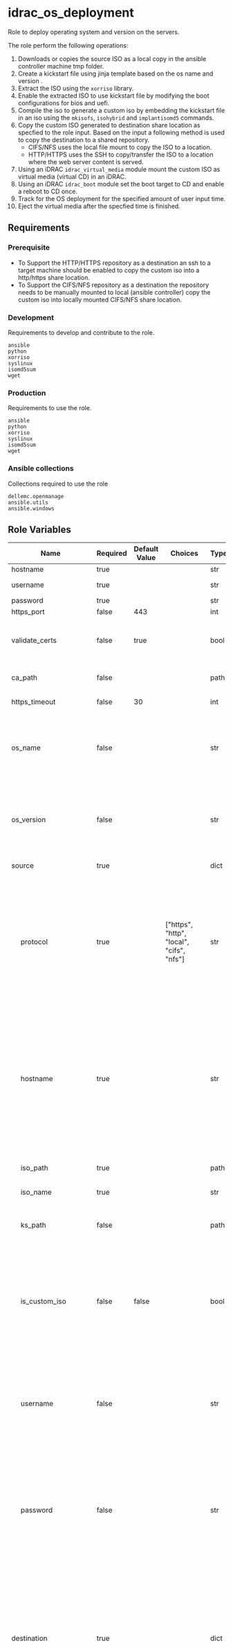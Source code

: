 idrac_os_deployment
=========

Role to deploy operating system and version on the servers.</br>

The role perform the following operations:
1. Downloads or copies the source ISO as a local copy in the ansible controller machine tmp folder.
1. Create a kickstart file using jinja template based on the os name and version .
1. Extract the ISO using the `xorriso` library.
1. Enable the extracted ISO to use kickstart file by modifying the boot configurations for bios and uefi.
1. Compile the iso to generate a custom iso by embedding the kickstart file in an iso using the `mkisofs`, `isohybrid` and `implantisomd5` commands.
1. Copy the custom ISO generated to destination share location as specfied to the role input. Based on the input a following method is used to copy the destination to a shared repository.
    - CIFS/NFS  uses the local file mount to copy the ISO to a location.
    - HTTP/HTTPS uses the SSH to copy/transfer the ISO to a location where the web server content is served.
1. Using an iDRAC `idrac_virtual_media` module mount the custom ISO as virtual media (virtual CD) in an iDRAC.
1. Using an iDRAC `idrac_boot` module set the boot target to CD and enable a reboot to CD once.
1. Track for the OS deployment for the specified amount of user input time.
1. Eject the virtual media after the specfied time is finished.

Requirements
------------

### Prerequisite
* To Support the HTTP/HTTPS repository as a destination an ssh to a target machine should be enabled to copy the custom iso into a http/https share location.
* To Support the CIFS/NFS repository as a destination the repository needs to be manually mounted to local (ansible controller) copy the custom iso into locally mounted CIFS/NFS share location.
### Development
Requirements to develop and contribute to the role.
```
ansible
python
xorriso
syslinux
isomd5sum
wget
```
### Production
Requirements to use the role.
```
ansible
python
xorriso
syslinux
isomd5sum
wget
```

### Ansible collections
Collections required to use the role
```
dellemc.openmanage
ansible.utils
ansible.windows
```
Role Variables
--------------

<table>
<thead>
  <tr>
    <th>Name</th>
    <th>Required</th>
    <th>Default Value</th>
    <th>Choices</th>
    <th>Type</th>
    <th>Description</th>
  </tr>
</thead>
<tbody>
  <tr>
    <td>hostname</td>
    <td>true</td>
    <td></td>
    <td></td>
    <td>str</td>
    <td>iDRAC IP Address or hostname</td>
  </tr>
  <tr>
    <td>username</td>
    <td>true</td>
    <td></td>
    <td></td>
    <td>str</td>
    <td>iDRAC username with admin privilages</td>
  </tr>
  <tr>
    <td>password</td>
    <td>true</td>
    <td></td>
    <td></td>
    <td>str</td>
    <td>iDRAC user password.</td>
  </tr>
  <tr>
    <td>https_port</td>
    <td>false</td>
    <td>443</td>
    <td></td>
    <td>int</td>
    <td>iDRAC port.</td>
  </tr>
  <tr>
    <td>validate_certs</td>
    <td>false</td>
    <td>true</td>
    <td></td>
    <td>bool</td>
    <td>If C(false), the SSL certificates will not be validated.<br>Configure C(false) only on personally controlled sites where self-signed certificates are used.</td>
  </tr>
  <tr>
    <td>ca_path</td>
    <td>false</td>
    <td></td>
    <td></td>
    <td>path</td>
    <td>The Privacy Enhanced Mail (PEM) file that contains a CA certificate to be used for the validation.</td>
  </tr>
  <tr>
    <td>https_timeout</td>
    <td>false</td>
    <td>30</td>
    <td></td>
    <td>int</td>
    <td> The HTTPS socket level timeout in seconds.</td>
  </tr>
  <tr>
    <td>os_name</td>
    <td>false</td>
    <td></td>
    <td></td>
    <td>str</td>
    <td>- The operating system name to match the jinja template of the kickstart file.</br>- Supported os name is versions for RHEL and ESXI.</br>- Jinja template file should exists in the format `os_name_upper_os_version_major.j2`</td>
  </tr>
  <tr>
    <td>os_version</td>
    <td>false</td>
    <td></td>
    <td></td>
    <td>str</td>
    <td>- The operating system version to match the jinja template of the kickstart file.</br>- Supported versions for RHEL are 9.x and 8.x and for ESXi is 8.x.</br> - Jinja template file should exists in the format `os_name_upper_os_version_major.j2`</td>
  </tr>  
  <tr>
    <td>source</td>
    <td>true</td>
    <td></td>
    <td></td>
    <td>dict</td>
    <td>HTTP/HTTPS share or local path of the ISO.</td>
  </tr>
    <tr>
      <td>&nbsp;&nbsp;&nbsp;&nbsp;&nbsp;protocol</td>
      <td>true</td>
      <td></td>
      <td>["https", "http", "local", "cifs", "nfs"]</td>
      <td>str</td>
      <td>- Type of the the transfer protocol used to download the iso.<br/>- C(https) uses the https protocol to download the iso.<br/>- C(http) uses the http protocol to download the iso.<br/>- C(nfs) uses the locally mounted nfs folder path to download the iso.<br/>- C(cifs) uses the locally mounted cifs folder path to download the iso.<br/>- C(local) uses the local folder path to download the iso.<br/>- If I(custom_iso_true) is C(true) this will be used to mount the custom iso to virtual media.</td>
    </tr>
    <tr>
      <td>&nbsp;&nbsp;&nbsp;&nbsp;&nbsp;hostname</td>
      <td>true</td>
      <td></td>
      <td></td>
      <td>str</td>
      <td>- HTTP/HTTPS address to download the ISO.<br/>- Hostname of the http/https/cifs and nfs to mount the custom iso to virtual media.<br/>- I(hostname) is applicable to download iso only when I(protocol) is C(http) or C(https) and I(is_custom_iso) is C(false).<br/>- I(hostname) is ignored to download the iso when I(protocol) is C(local), C(nfs) or C(cifs) and I(is_custom_iso) is C(false).<br/>- I(hostname) will be used to attach the virtual media when I(is_custom_iso) is C(true).</td>
    </tr>
    <tr>
      <td>&nbsp;&nbsp;&nbsp;&nbsp;&nbsp;iso_path</td>
      <td>true</td>
      <td></td>
      <td></td>
      <td>path</td>
      <td>- Absolute local path or http/https share path of the iso.<br/>- when I(custom_iso) true I(iso_path) should be http, https, nfs or cifs path.</td>
    </tr>
    <tr>
      <td>&nbsp;&nbsp;&nbsp;&nbsp;&nbsp;iso_name</td>
      <td>true</td>
      <td></td>
      <td></td>
      <td>str</td>
      <td>Name of the iso file.</td>
    </tr>
    <tr>
      <td>&nbsp;&nbsp;&nbsp;&nbsp;&nbsp;ks_path</td>
      <td>false</td>
      <td></td>
      <td></td>
      <td>path</td>
      <td>- Absolute local path or http/https share path kickstart file.<br/>- When I(ks_path) is provided role skips the generation of kickstart file and uses the one provided in the input.</td>
    </tr>
    <tr>
      <td>&nbsp;&nbsp;&nbsp;&nbsp;&nbsp;is_custom_iso</td>
      <td>false</td>
      <td>false</td>
      <td></td>
      <td>bool</td>
      <td>- Specifies the source iso is a custom iso.<br/>- C(true) uses the custom iso and skips the kickstart file generation and custom iso compilation.<br/>- when C(true), I(destination) is ignored and uses the I(iso_path) to mount the virtual media on idrac.<br/>- C(false) runs the the kickstart file generation and custom iso compilation</td>
    </tr>
    <tr>
      <td>&nbsp;&nbsp;&nbsp;&nbsp;&nbsp;username</td>
      <td>false</td>
      <td></td>
      <td></td>
      <td>str</td>
      <td>- Username of the http, https and cifs share.<br/>- I(username) is applicable only when I(protocol) is C(http) , C(https) to download the iso file.<br/>- I(username) is used to mount the virtual media on idrac and applicable when I(protocol) is C(http), C(https) or C(cifs) and I(is_custom_iso) is C(true).<br/>- I(username) is ignored when I(protocol) is C(local).</td>
    </tr>
    <tr>
      <td>&nbsp;&nbsp;&nbsp;&nbsp;&nbsp;password</td>
      <td>false</td>
      <td></td>
      <td></td>
      <td>str</td>
      <td>- Password of the http, https and cifs share.<br/>- I(password) is applicable only when I(protocol) is C(http) , C(https) to download the iso file.<br/>- I(password) is applicable to mount the custom iso as a virtual media in idrac when I(protocol) is C(http) , C(https), c(cifs) and I(is_custom_iso) is C(true).<br/>- I(password) is ignored when I(protocol) is C(local).</td>
    </tr>
  <tr>
    <td>destination</td>
    <td>true</td>
    <td></td>
    <td></td>
    <td>dict</td>
    <td>- Share path to mount the ISO to iDRAC.<br/>- Share needs to have a write permission to copy the generated ISO.<br/>- CIFS, NFS, HTTP and HTTPS shares are supported.<br/>- I(destination) is ignored when I(is_custom_iso) is C(true)<br>- When the protocol is of C(http), C(https) custom iso is copied into a destination location/folder where the web server content is served.<br/>- When the protocol is of C(cifs), c(nfs) custom iso is copied into the locally mounted nfs or cifs location location.</td>
  </tr>
    <tr>
      <td>&nbsp;&nbsp;&nbsp;&nbsp;&nbsp;protocol</td>
      <td>true</td>
      <td></td>
      <td>["https", "http", "nfs", "cifs"]</td>
      <td>str</td>
      <td>- Type of the the transfer protocol used to mount the virtual media on to idrac.- C(https) uses the ssh protocol to copy the custom iso to the I(mountpoint) and uses https protocol to the mount the virtual media.- C(http) uses the ssh protocol to copy the custom iso to the I(mountpoint) and uses https protocol to the mount the virtual media.- C(nfs) copies the the custom iso to the I(mountpoint) mounted localy and uses nfs protocol to the mount the virtual media.- C(cifs) copies the the custom iso to the I(mountpoint) mounted localy and uses cifs protocol to the mount the virtual media.</td>
    </tr>
    <tr>
      <td>&nbsp;&nbsp;&nbsp;&nbsp;&nbsp;hostname</td>
      <td>true</td>
      <td></td>
      <td></td>
      <td>str</td>
      <td>- Target machine address/hostname where the custom iso will be copied.<br/>- Address/hostname used to mount the iso as a virtual media.<br/>- I(hostname) is applicable to copy iso using ssh when I(protocol) is C(http) or C(https).<br/>- I(hostname) will be defaulted to localhost to copy iso when I(protocol) is C(nfs), C(cifs).<br/> - I(hostname) will be used to mount the virtual media in idrac when I(protocol) is C(http), C(https), C(nfs) or C(cifs).</td>
    </tr>
    <tr>
      <td>&nbsp;&nbsp;&nbsp;&nbsp;&nbsp;iso_path</td>
      <td>true</td>
      <td></td>
      <td></td>
      <td>path</td>
      <td>Custom iso absolute path to be used to mount as a virtual media in idrac.</td>
    </tr>
    <tr>
      <td>&nbsp;&nbsp;&nbsp;&nbsp;&nbsp;iso_name</td>
      <td>false</td>
      <td></td>
      <td></td>
      <td>str</td>
      <td>Custom iso file name. If not specified defaulted to C(hostname-source.iso_name).</td>
    </tr>
    <tr>
      <td>&nbsp;&nbsp;&nbsp;&nbsp;&nbsp;mountpoint</td>
      <td>true</td>
      <td></td>
      <td></td>
      <td>path</td>
      <td>- Target machine absolute path where the custom iso will be copied.<br/>- I(mountpoint) will be path where http/https is served from when I(protocol) is C(http), C(https).<br/>- I(mountpoint) will be local folder mounted with nfs/cifs share when I(protocol) is C(nfs) C(cifs).</td>
    </tr>
     <tr>
      <td>&nbsp;&nbsp;&nbsp;&nbsp;&nbsp;os_type</td>
      <td>false</td>
      <td>linux</td>
      <td>["linux", "windows"]</td>
      <td>str</td>
      <td>HTTP/HTTPS share based on linux/Windows.</td>
    </tr>
    <tr>
      <td>&nbsp;&nbsp;&nbsp;&nbsp;&nbsp;username</td>
      <td>false</td>
      <td></td>
      <td></td>
      <td>str</td>
      <td>Username of the http/https/cifs share where customized ISO is used to mount as a virtual media.</td>
    </tr>
    <tr>
      <td>&nbsp;&nbsp;&nbsp;&nbsp;&nbsp;password</td>
      <td>false</td>
      <td></td>
      <td></td>
      <td>str</td>
      <td>Password of the http/https/cifs share where customized ISO is used to mount as a virtual media.</td>
    </tr>
  <tr>
    <td>wait_for_os_deployment</td>
    <td>false</td>
    <td>true</td>
    <td></td>
    <td>bool</td>
    <td>Wait for the OS deployment to finish.</td>
  </tr>  
  <tr>
    <td>os_deployment_timeout</td>
    <td>false</td>
    <td>30</td>
    <td></td>
    <td>int</td>
    <td>Time in minutes to wait for the OS deployment to finish.</td>
  </tr>
  <tr>
    <td>eject_iso</td>
    <td>false</td>
    <td>true</td>
    <td></td>
    <td>bool</td>
    <td>- Eject the virtual media (ISO) after the tracking of OS deployment is finished.<br/>- ISO will be ejected if I(eject_iso) is C(true) and I(wait_for_os_deployment) is C(true).</td>
  </tr>
  <tr>
    <td>delete_custom_iso</td>
    <td>false</td>
    <td></td>
    <td>true</td>
    <td>bool</td>
    <td>- Deletes the Custom iso after the OS deployment is finshed.<br/>- ISO will be delete if I(delete_custom_iso) is C(true) and I(wait_for_os_deployment) is C(true).</td>
  </tr>
</tbody>
</table>

##  SSH ansible Variables
<table>
<thead>
  <tr>
    <th>Name</th>
    <th>Sample</th>
    <th>Description</th>
  </tr>
</thead>
  <tbody>
    <tr>
      <td>ansible_ssh_user</td>
      <td>user</td>
      <td>Username of the target ssh machine where the custom iso is copied</br>This is used copy/ssh the custom ISO to the destination folder where http/https web server serves the content.</td>
    </tr>
     <tr>
      <td>ansible_ssh_password</td>
      <td>password</td>
      <td>Password of the target ssh machine where the custom iso is copied</br>This is used copy/ssh the custom ISO to the destination folder where http/https web server serves the content.</td>
    </tr>
    <tr>
      <td>ansible_remote_tmp</td>
      <td>C://User//tmp</td>
      <td>Temp directory of the target ssh machine where the custom iso is copied</br>This is used copy/ssh the custom ISO to the destination folder where http/https web server serves the content.</td>
    </tr>
    <tr>
      <td>become_method</td>
      <td>runas</td>
      <td>Overrides the default method of shh</br>This is used copy/ssh the custom ISO to the destination folder where http/https web server serves the content.</td>
    </tr>
    <tr>
      <td>shell_type</td>
      <td>cmd</td>
      <td>Defines the shell type to be used on the target ssh machine where the custom iso is copied</br>This is used copy/ssh the custom ISO to the destination folder where http/https web server serves the content.</td>
    </tr>
  </tbody>
</table>

## Fact variables

<table>
<thead>
  <tr>
    <th>Name</th>
    <th>Sample</th>
    <th>Description</th>
  </tr>
</thead>
  <tbody>
    <tr>
      <td>idrac_os_deployment_out</td>
      <td>Successfully deployed the Operating System</td>
      <td>Output of the OS deployment role.</td>
    </tr>
    <tr>
      <td>idrac_os_deployment_failure</td>
      <td>The combination of OS name %s and version %s is not supported.</td>
      <td>Error result of the task</td>
    </tr>
    <tr>
      <td>idrac_os_deployment_kickstart_file</td>
      <td>/tmp/omam_osd_kufwni/kickstart.cfg</td>
      <td>Path of the kickstart file generated or downloaded</td>
    </tr>
    <tr>
      <td>idrac_os_deployment_iso_file</td>
      <td>/tmp/omam_osd_kufwni/rhel.iso</td>
      <td>Path of the iso file downloaded</td>
    </tr>
    <tr>
      <td>idrac_os_deployment_iso_extract_dir</td>
      <td>/tmp/omam_osd_kufwni/extract</td>
      <td>Path of the extract folder created within the tmp directory</td>
    </tr>
    <tr>
      <td>idrac_os_deployment_custom_iso_filename</td>
      <td>198.192.0.1_rhel.iso</td>
      <td>Filename of the custom iso file genereated</td>
    </tr>
    <tr>
      <td>idrac_os_deployment_custom_iso_file</td>
      <td>/tmp/omam_osd_kufwni/198.192.0.1_rhel.iso</td>
      <td>Path of the custom iso file genereated</td>
    </tr>
    <tr>
      <td>idrac_os_deployment_hybrid_cmd</td>
      <td>isohybrid --uefi /tmp/omam_osd_kufwni/198.192.0.1_rhel.iso</td>
      <td>Command isohybrid applied the custom iso file</td>
    </tr>
    <tr>
      <td>idrac_os_deployment_checksum_cmd</td>
      <td>implantisomd5 --uefi /tmp/omam_osd_kufwni/198.192.0.1_rhel.iso</td>
      <td>Command to implant md5 checksum on the custom iso file</td>
    </tr>
     <tr>
      <td>idrac_os_deployment_xorriso_cmd</td>
      <td>xorriso -osirrox -indev /tmp/omam_osd_kufwni/rhel.iso -extract / /tmp/omam_osd_kufwni/extract</td>
      <td>Command xorisso to extract the downloaded iso</td>
    </tr>
      <tr>
      <td>idrac_os_deployment_delegate</td>
      <td>localhost</td>
      <td>Enables the delgate task to run on localhost or container in case of molecules</td>
    </tr>
    <tr>
      <td>idrac_os_deployment_supported_os</td>
      <td>{ RHEL: ["8", "9"], ESXI: ["8"] }</td>
      <td>Hold the map data of supported os name and version</td>
    </tr>
  </tbody>
</table>

## Env Varaibles

When we have to SSH into a machine a fingerprint has to be added into the ansible controller machine for it to connect succesfully, if you trust the machine you are copying you use the below environment variable disable the fingerprint check.

```export ANSIBLE_HOST_KEY_CHECKING=False```

Example Playbook
----------------

```
- name: Generate Kickstart file, custom iso and install RHEL OS
  ansible.builtin.import_role:
    name: idrac_os_deployment
  vars:
    hostname: 192.168.0.1
    username: root
    password: password
    os_name: RHEL
    os_version: 9
    source:
      protocol: https
      hostname: 198.192.0.1
      iso_path: /to/iso
      iso_name: rhel9.iso
    destination:
      protocol: https
      hostname: 198.192.0.1
      mountpath: /user/www/myrepo
      os_type: linux
      iso_path: /to/iso
```
```
- name: Generate custom iso using a kickstart file and install RHEL OS
  ansible.builtin.import_role:
    name: idrac_os_deployment
  vars:
    hostname: 192.168.0.1
    username: root
    password: password
    ca_path: path/to/ca
    os_name: RHEL
    os_version: 9
    source:    
      protocol: https
      hostname: 198.192.0.1
      ks_path: /to/iso/rhel-9.cfg
      path: /to/iso
      iso_name: rhel9.iso    
    destination:      
      protocol: https
      hostname: 198.192.0.1
      mountpath: /user/www/myrepo
      os_type: linux
      iso_path: /to/iso
```
``` 
- name: Install RHEL OS using a custom iso
  ansible.builtin.import_role:
    name: idrac_os_deployment
  vars:
    hostname: 192.168.0.1
    username: root
    password: password
    os_name: RHEL
    os_version: 9
    source:    
      protocol: https
      hostname: 198.192.0.1
      iso_path: /to/iso
      iso_name: custom-rhel.iso
      is_custom_iso: true
```
Author Information
------------------
Dell Technologies <br>
Sachin Apagundi (Sachin_Apagundi@Dell.com) 2023 <br>
Abhishek Sinha (Abhishek.Sinha10@Dell.com) 2023